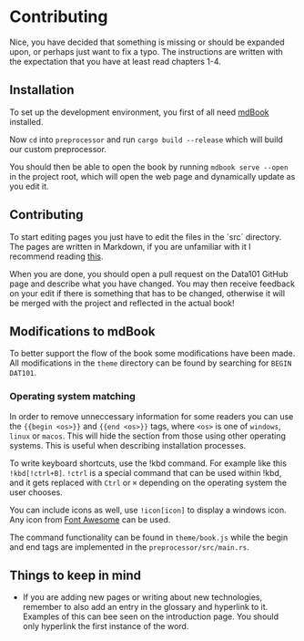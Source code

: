 # Contributing

Nice, you have decided that something is missing or should be expanded upon, or perhaps just want to fix a typo. The instructions are written with the expectation that you have at least read chapters 1-4.

## Installation

To set up the development environment, you first of all need [mdBook](https://rust-lang.github.io/mdBook/guide/installation.html) installed.

Now `cd` into `preprocessor` and run `cargo build --release` which will build our custom preprocessor.

You should then be able to open the book by running `mdbook serve --open` in the project root, which will open the web page and dynamically update as you edit it.

## Contributing

To start editing pages you just have to edit the files in the ´src´ directory. The pages are written in Markdown, if you are unfamiliar with it I recommend reading [this](https://rust-lang.github.io/mdBook/format/markdown.html).

When you are done, you should open a pull request on the Data101 GitHub page and describe what you have changed. You may then receive feedback on your edit if there is something that has to be changed, otherwise it will be merged with the project and reflected in the actual book!

## Modifications to mdBook

To better support the flow of the book some modifications have been made. All modifications in the `theme` directory can be found by searching for `BEGIN DAT101`.

### Operating system matching

In order to remove unneccessary information for some readers you can use the `{{begin <os>}}` and `{{end <os>}}` tags, where `<os>` is one of `windows`, `linux` or `macos`. This will hide the section from those using other operating systems. This is useful when describing installation processes.

To write keyboard shortcuts, use the !kbd command. For example like this `!kbd[!ctrl+B]`. `!ctrl` is a special command that can be used within !kbd, and it gets replaced with `Ctrl` or `⌘` depending on the operating system the user chooses.

You can include icons as well, use `!icon[icon]` to display a windows icon. Any icon from [Font Awesome](https://fontawesome.com/search?s=solid%2Cbrands) can be used.

The command functionality can be found in `theme/book.js` while the begin and end tags are implemented in the `preprocessor/src/main.rs`.

## Things to keep in mind

- If you are adding new pages or writing about new technologies, remember to also add an entry in the glossary and hyperlink to it. Examples of this can bee seen on the introduction page. You should only hyperlink the first instance of the word.
